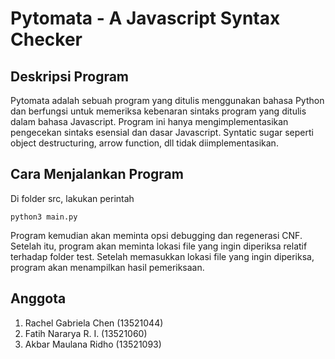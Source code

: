 # Pytomata - A Javascript Syntax Checker

## Deskripsi Program

Pytomata adalah sebuah program yang ditulis menggunakan bahasa Python dan berfungsi untuk memeriksa kebenaran sintaks program yang ditulis dalam bahasa Javascript. Program ini hanya mengimplementasikan pengecekan sintaks esensial dan dasar Javascript. Syntatic sugar seperti object destructuring, arrow function, dll tidak diimplementasikan.

## Cara Menjalankan Program

Di folder src, lakukan perintah
```
python3 main.py
```

Program kemudian akan meminta opsi debugging dan regenerasi CNF. Setelah itu, program akan meminta lokasi file yang ingin diperiksa relatif terhadap folder test. Setelah memasukkan lokasi file yang ingin diperiksa, program akan menampilkan hasil pemeriksaan.

## Anggota

1. Rachel Gabriela Chen (13521044)
2. Fatih Nararya R. I. (13521060)
3. Akbar Maulana Ridho (13521093)
